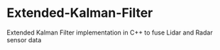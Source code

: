 # Extended-Kalman-Filter
Extended Kalman Filter implementation in C++ to fuse Lidar and Radar sensor data
